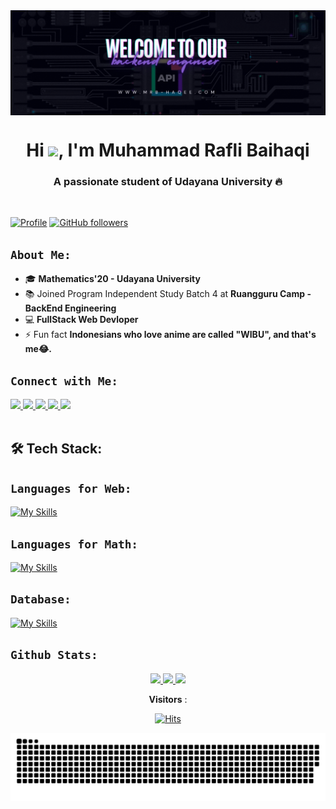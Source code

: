 <!-- IMAGE -->
<div style="display: flex; justify-content: center;">
    <img style="text-align: center; width: auto;" src="src/backend%20engineer.gif" alt="">
</div>

<!-- Header -->
<h1 align="center">Hi <img src="https://media.giphy.com/media/hvRJCLFzcasrR4ia7z/giphy.gif" width="35">, I'm Muhammad
    Rafli Baihaqi</h1>
<h3 align="center">A passionate student of Udayana University 🔥</h3><br>

[![Profile](https://komarev.com/ghpvc/?username=mrb-haqee&label=Profile%20views&color=0e75b6&style=flat)](https://github.com/mrb-haqee)
[![GitHub followers](https://img.shields.io/github/followers/mrb-haqee.svg?style=social&label=Follow&maxAge=2592000)](https://github.com/mrb-haqee?tab=followers)

## `About Me:`

- 🎓 **Mathematics'20 - Udayana University**
- 📚 Joined Program Independent Study Batch 4 at **Ruangguru Camp - BackEnd Engineering**
- 💻 **FullStack Web Devloper**
- ⚡ Fun fact **Indonesians who love anime are called "WIBU", and that's me😂.**

## `Connect with Me:`

<!-- Media Sosial -->
<div>
    <a href="https://wa.me/08970340550" target="_blank">
        <img src="https://img.shields.io/badge/WhatsApp-25D366?style=for-the-badge&logo=whatsapp&logoColor=white"
            target="_blank">
    </a>
    <a href="mailto:mrb.haqee@gmail.com" target="_blank">
        <img src="https://img.shields.io/badge/Gmail-D14836?style=for-the-badge&logo=gmail&logoColor=white"
            target="_blank">
    </a>
    <a href="https://discord.gg/muhammad rafli baihaqi#7650" target="_blank">
        <img src="https://img.shields.io/badge/Discord-7289DA?style=for-the-badge&logo=discord&logoColor=white"
            target="_blank">
    </a>
    <a href="https://instagram.com/mrb.haqee" target="_blank">
        <img src="https://img.shields.io/badge/Instagram-E4405F?style=for-the-badge&logo=instagram&logoColor=white"
            target="_blank">
    </a>
    <a href="https://linkedin.com/in/mrb-haqee" target="_blank">
        <img src="https://img.shields.io/badge/LinkedIn-0077B5?style=for-the-badge&logo=linkedin&logoColor=white"
            target="_blank">
    </a>
</div>
<br />

<!-- Language Code -->
<!-- icon dev by: https://skillicons.dev -->

## 🛠️ Tech Stack:

## `Languages for Web:`

[![My Skills](https://skillicons.dev/icons?i=go,js,react,tailwind,html,css)](https://github.com/mrb-haqee)

## `Languages for Math:`

[![My Skills](https://skillicons.dev/icons?i=python,matlab,r)](https://github.com/mrb-haqee)

## `Database:`

[![My Skills](https://skillicons.dev/icons?i=postgres,mysql,mongodb)](https://github.com/mrb-haqee)

## `Github Stats:`

<p align="center">
        <a href="https://github.com/mrb-haqee">
            <img src="https://github-readme-stats-eight-theta.vercel.app/api/top-langs/?username=mrb-haqee&layout=compact&langs_count=8&theme=tokyonight"
                height="180px" />
            <img src="https://github-readme-streak-stats.herokuapp.com/?user=mrb-haqee&theme=tokyonight"
                height="180px" />
        </a>
        <a href="https://github.com/mrb-haqee">
        <img src="https://github-profile-summary-cards.vercel.app/api/cards/profile-details?username=mrb-haqee&theme=tokyonight" />
        </a>
    </p>

<center>

**Visitors** :

[![Hits](https://hits.seeyoufarm.com/api/count/incr/badge.svg?url=https%3A%2F%2Fgithub.com%2Fmrb-haqee%2Fmrb-haqee.git&count_bg=%23017A3F&title_bg=%23017A3F&icon=pinboard.svg&icon_color=%23E7E7E7&title=Visitor&edge_flat=false)](https://hits.seeyoufarm.com)

</center>

![snake gif](https://github.com/mrb-haqee/mrb-haqee/blob/output/github-contribution-grid-snake.svg)
